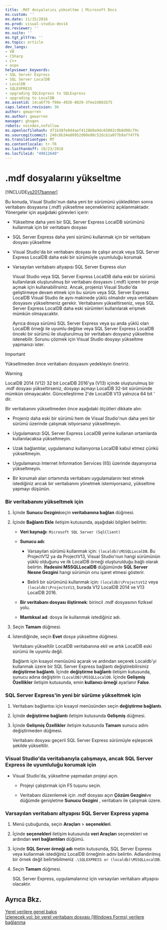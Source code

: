 ```yaml
---
title: .Mdf dosyalarını yükseltme | Microsoft Docs
ms.custom: ''
ms.date: 11/15/2016
ms.prod: visual-studio-dev14
ms.reviewer: ''
ms.suite: ''
ms.tgt_pltfrm: ''
ms.topic: article
dev_langs:
- VB
- CSharp
- C++
- aspx
helpviewer_keywords:
- SQL Server Express
- SQL Server LocalDB
- LocalDB
- SQLEXPRESS
- upgrading SQLExpress to SQLExpress
- upgrading to LocalDB
ms.assetid: 14ca6f76-f80e-4926-8020-3fee2d802b75
caps.latest.revision: 36
author: gewarren
ms.author: gewarren
manager: ghogen
robots: noindex,nofollow
ms.openlocfilehash: d71b38fe0d4aef412860a9dc65002c9b8d98c79c
ms.sourcegitcommit: 240c8b34e80952d00e90c52dcb1a077b9aff47f6
ms.translationtype: MT
ms.contentlocale: tr-TR
ms.lasthandoff: 10/23/2018
ms.locfileid: "49812640"
---
```

# <a name="upgrade-mdf-files"></a>.mdf dosyalarını yükseltme
[!INCLUDE[vs2017banner](../includes/vs2017banner.md)]

  
Bu konuda, Visual Studio'nun daha yeni bir sürümünü yükledikten sonra veritabanı dosyasına (.mdf) yükseltme seçenekleriniz açıklanmaktadır. Yönergeler için aşağıdaki görevleri içerir:  
  
- Yükseltme daha yeni bir SQL Server Express LocalDB sürümünü kullanmak için bir veritabanı dosyası  
  
- SQL Server Express daha yeni sürümü kullanmak için bir veritabanı dosyası yükseltme  
  
- Visual Studio'da bir veritabanı dosyası ile çalışır ancak veya SQL Server Express LocalDB daha eski bir sürümüyle uyumluluğu korumak  
  
- Varsayılan veritabanı altyapısı SQL Server Express olun  
  
  Visual Studio veya SQL Server Express LocalDB daha eski bir sürümü kullanılarak oluşturulmuş bir veritabanı dosyasını (.mdf) içeren bir proje açmak için kullanabilirsiniz. Ancak, projenizi Visual Studio'da geliştirmeye devam etmek için bu sürüm veya SQL Server Express LocalDB Visual Studio ile aynı makinede yüklü olmalıdır veya veritabanı dosyasını yükseltmeniz gerekir. Veritabanını yükseltirseniz, veya SQL Server Express LocalDB daha eski sürümleri kullanılarak erişmek mümkün olmayacaktır.  
  
  Ayrıca dosya sürümü SQL Server Express veya şu anda yüklü olan LocalDB örneği ile uyumlu değilse veya SQL Server Express LocalDB önceki bir sürümü ile oluşturulmuş bir veritabanı dosyanız yükseltme istenebilir. Sorunu çözmek için Visual Studio dosyayı yükseltme yapmanızı ister.  
  
> [!IMPORTANT]
>  Yükseltmeden önce veritabanı dosyasını yedekleyin öneririz.  
  
> [!WARNING]
>  LocalDB 2014 (V12) 32 bit LocalDB 2016'ya (V13) içinde oluşturulmuş bir .mdf dosyası yükseltirseniz, dosyayı açmayı LocalDB 32-bit sürümünde mümkün olmayacaktır.  Güncelleştirme 2'de LocalDB V13 yalnızca 64 bit ' dir.  
  
 Bir veritabanını yükseltmeden önce aşağıdaki ölçütleri dikkate alın:  
  
-   Projeniz daha eski bir sürümü hem de Visual Studio'nun daha yeni bir sürümü üzerinde çalışmak istiyorsanız yükseltmeyin.  
  
-   Uygulamanızı SQL Server Express LocalDB yerine kullanan ortamlarda kullanılacaksa yükseltmeyin.  
  
-   Uzak bağlantılar, uygulamanız kullanıyorsa LocalDB kabul etmez çünkü yükseltmeyin.  
  
-   Uygulamanızı Internet Information Services (IIS) üzerinde dayanıyorsa yükseltmeyin.  
  
-   Bir korumalı alan ortamında veritabanı uygulamalarını test etmek istediğiniz ancak bir veritabanını yönetmek istemiyorsanız, yükseltme yapmayı düşünün.  
  
### <a name="to-upgrade-a-database-file"></a>Bir veritabanını yükseltmek için  
  
1. İçinde **Sunucu Gezgini**seçin **veritabanına bağlan** düğmesi.  
  
2. İçinde **Bağlantı Ekle** iletişim kutusunda, aşağıdaki bilgileri belirtin:  
  
   -   **Veri kaynağı**: `Microsoft SQL Server (SqlClient)`  
  
   -   **Sunucu adı**:  
  
       -   Varsayılan sürümü kullanmak için: `(localdb)\MSSQLLocalDB`.  Bu ProjectV12 ya da ProjectV13, Visual Studio'nun hangi sürümünün yüklü olduğunu ve ilk LocalDB örneği oluşturulduğu bağlı olarak belirtin. **İfadesini MSSQLLocalDB** düğümünde **SQL Server Nesne Gezgini** hangi sürümün onu işaret etmesi gösterir.  
  
       -   Belirli bir sürümünü kullanmak için: `(localdb)\ProjectsV12` veya `(localdb)\ProjectsV13`, burada V12 LocalDB 2014 ve V13 LocalDB 2016.  
  
   -   **Bir veritabanı dosyası iliştirmek**: birincil .mdf dosyasının fiziksel yolu.  
  
   -   **Mantıksal ad**: dosya ile kullanmak istediğiniz adı.  
  
3. Seçin **Tamam** düğmesi.  
  
4. İstendiğinde, seçin **Evet** dosya yükseltme düğmesi.  
  
   Veritabanı yükseltilir LocalDB veritabanına ekli ve artık LocalDB eski sürümü ile uyumlu değil.  
  
   Bağlantı için kısayol menüsünü açarak ve ardından seçerek Localdb'yi kullanmak üzere bir SQL Server Express bağlantı değiştirebilirsiniz **değiştirme bağlantı**. İçinde **değiştirme bağlantı** iletişim kutusunda, sunucu adına değiştirin `(LocalDB)\MSSQLLocalDB`. İçinde **Gelişmiş Özellikler** iletişim kutusunda, emin **kullanıcı örneği** ayarlanır **False**.  
  
### <a name="to-upgrade-to-a-newer-version-of-sql-server-express"></a>SQL Server Express'in yeni bir sürüme yükseltmek için  
  
1. Veritabanı bağlantısı için kısayol menüsünden seçin **değiştirme bağlantı**.  
  
2. İçinde **değiştirme bağlantı** iletişim kutusunda **Gelişmiş** düğmesi.  
  
3. İçinde **Gelişmiş Özellikler** iletişim kutusunda **Tamam** sunucu adını değiştirmeden düğmesi.  
  
   Veritabanı dosyası geçerli SQL Server Express sürümüyle eşleşecek şekilde yükseltilir.  
  
### <a name="to-work-with-the-database-in-visual-studio-but-retain-compatibility-with-sql-server-express"></a>Visual Studio'da veritabanıyla çalışmaya, ancak SQL Server Express ile uyumluluğu korumak için  
  
-   Visual Studio'da, yükseltme yapmadan projeyi açın.  
  
    -   Projeyi çalıştırmak için F5 tuşunu seçin.  
  
    -   Veritabanı düzenlemek için .mdf dosyası açın **Çözüm Gezgini**ve düğümde genişletme **Sunucu Gezgini** , veritabanı ile çalışmak üzere.  
  
### <a name="to-make-sql-server-express-the-default-database-engine"></a>Varsayılan veritabanı altyapısı SQL Server Express yapma  
  
1. Menü çubuğunda, seçin **Araçları** > **seçenekleri**.  
  
2. İçinde **seçenekleri** iletişim kutusunda **veri Araçları** seçenekleri ve ardından **veri bağlantıları** düğümü.  
  
3. İçinde **SQL Server örneği adı** metin kutusunda, SQL Server Express veya kullanmak istediğiniz LocalDB örneğinin adını belirtin. Adlandırılmış bir örnek değil belirtebilmeniz `.\SQLEXPRESS or (localdb)\MSSQLLocalDB`.  
  
4. Seçin **Tamam** düğmesi.  
  
   SQL Server Express, uygulamalarınız için varsayılan veritabanı altyapısı olacaktır.  
  
## <a name="see-also"></a>Ayrıca Bkz.  
 [Yerel verilere genel bakış](../data-tools/local-data-overview.md)   
 [İzlenecek yol: bir yerel veritabanı dosyası (Windows Forms) verilere bağlanma](../data-tools/walkthrough-connecting-to-data-in-a-local-database-file-windows-forms.md)

